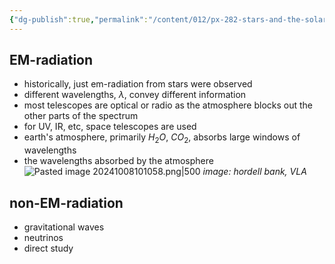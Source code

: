 ```yaml
---
{"dg-publish":true,"permalink":"/content/012/px-282-stars-and-the-solar-system/a-introduction/px-282-a5-astrophysical-observations/","noteIcon":"1","created":"2024-11-25T10:50:32.000+00:00","updated":"2024-12-06T16:47:05.591+00:00"}
---
```


## EM-radiation 
- historically, just em-radiation from stars were observed
- different wavelengths, $\lambda$, convey different information
- most telescopes are optical or radio as the atmosphere blocks out the other parts of the spectrum
- for UV, IR, etc, space telescopes are used
- earth's atmosphere, primarily $H_{2}O$, $CO_{2}$, absorbs large windows of wavelengths
- the wavelengths absorbed by the atmosphere
![Pasted image 20241008101058.png|500](/img/user/pics/Pasted%20image%2020241008101058.png)
*image: hordell bank, VLA*
## non-EM-radiation
- gravitational waves
- neutrinos
- direct study